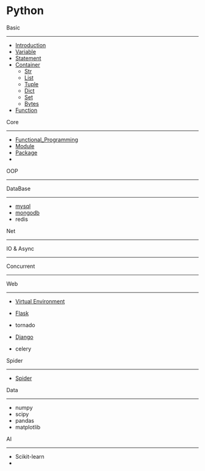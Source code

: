 # Python

Basic

---

- [Introduction](Introduction.md)
- [Variable](Variable.md)
- [Statement](Statement.md)
- [Container](Container.md)
  - [Str](Str.md)
  - [List](List.md)
  - [Tuple](Tuple.md)
  - [Dict](Dict.md)
  - [Set](Set.md)
  - [Bytes](Bytes.md)
- [Function](Function.md)



Core

---

- [Functional_Programming](Functional_Programming.md)
- [Module](Module.md)
- [Package](Package.md)
- 



OOP

---



DataBase

---

- [mysql](MySQL.md)
- [mongodb](MongoDB.md)
- redis



Net

---



IO & Async

---



Concurrent

---



Web

---

- [Virtual Environment](Virtual_Environment.md)

- [Flask](Flask.md)
- tornado
- [Django](Django.md)
- celery



Spider

---

- [Spider](Spider.md)



Data

---

- numpy
- scipy
- pandas
- matplotlib



AI

---

- Scikit-learn
- 

